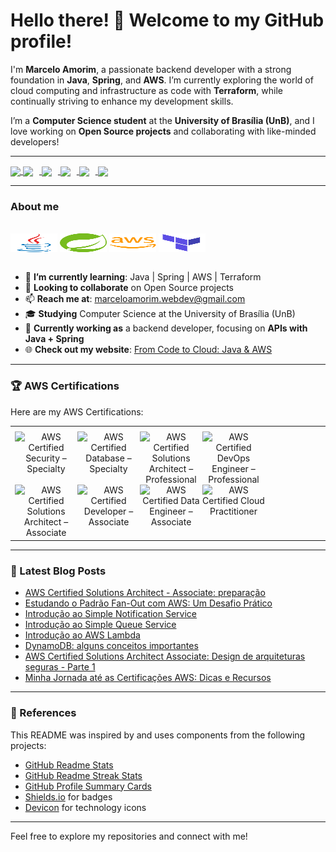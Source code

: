 # Hello there! 👋 Welcome to my GitHub profile!

I'm **Marcelo Amorim**, a passionate backend developer with a strong foundation in **Java**, **Spring**, and **AWS**. I’m currently exploring the world of cloud computing and infrastructure as code with **Terraform**, while continually striving to enhance my development skills.

I’m a **Computer Science student** at the **University of Brasília (UnB)**, and I love working on **Open Source projects** and collaborating with like-minded developers!

---

<div style="display: inline_block" height="70" width="150">
  
  <a href="https://www.linkedin.com/in/marcelomedeirosamorim/" target="_blank">
    <img align="center" src="https://img.shields.io/badge/LinkedIn-%230A66C2.svg?style=for-the-badge&logo=linkedin&logoColor=white">
  </a>
  <a href="https://medium.com/@marceloamorim.backend" target="_blank">
    <img align="center" src="https://img.shields.io/badge/Medium-%2312100E.svg?style=for-the-badge&logo=medium&logoColor=white" style="margin-right:10px;">
  </a>
  <a href="https://www.credly.com/users/marcelo-medeiros-amorim" target="_blank">
    <img align="center" src="https://img.shields.io/badge/Credly-%23FF6F00.svg?style=for-the-badge&logo=credly&logoColor=white" style="margin-right:10px;">
  </a>
  <a href="https://dev.to/marcelomamorim" target="_blank">
    <img align="center" src="https://img.shields.io/badge/Dev.to-%230A0A0A.svg?style=for-the-badge&logo=dev.to&logoColor=white" style="margin-right:10px;">
  </a>
  <a href="https://hashnode.com/@marceloamorim" target="_blank">
    <img align="center" src="https://img.shields.io/badge/Hashnode-%232962FF.svg?style=for-the-badge&logo=hashnode&logoColor=white" style="margin-right:10px;">
  </a>
  <a href="https://pt.stackoverflow.com/users/276863/marcelo-amorim" target="_blank">
    <img align="center" src="https://img.shields.io/badge/StackOverflow-%23F58025.svg?style=for-the-badge&logo=stackoverflow&logoColor=white" style="margin-right:10px;">
  </a>
</div>

---

### About me

<div style="display: inline_block"><br>
  <img align="center" alt="Java" height="30" width="75" src="https://raw.githubusercontent.com/devicons/devicon/master/icons/java/java-original.svg">
  <img align="center" alt="Spring" height="30" width="75" src="https://raw.githubusercontent.com/devicons/devicon/master/icons/spring/spring-original.svg">
  <img align="center" alt="AWS" height="30" width="75" src="https://raw.githubusercontent.com/devicons/devicon/master/icons/amazonwebservices/amazonwebservices-plain-wordmark.svg">
  <img align="center" alt="Terraform" height="30" width="75" src="https://raw.githubusercontent.com/devicons/devicon/master/icons/terraform/terraform-original.svg">
</div>

</br>

- 🌱 **I’m currently learning**: Java | Spring | AWS | Terraform
- 👯 **Looking to collaborate** on Open Source projects
- 📫 **Reach me at**: marceloamorim.webdev@gmail.com
- 🎓 **Studying** Computer Science at the University of Brasília (UnB)
- 🎯 **Currently working as** a backend developer, focusing on **APIs with Java + Spring**
- 🌐 **Check out my website**: [From Code to Cloud: Java & AWS](https://marceloamorim.hashnode.dev)
  
---

### 🏆 AWS Certifications

Here are my AWS Certifications:

<table align="center">
  <th></th>
  <tr>
    <td align="center">
      <a href="https://www.credly.com/badges/93b6e5a0-fa86-41ed-a9b8-5422dc81f6cd"><img src="https://images.credly.com/size/340x340/images/53acdae5-d69f-4dda-b650-d02ed7a50dd7/image.png" alt="AWS Certified Security – Specialty" align="left" width="100px"></a>
      <a href="https://www.credly.com/badges/d76e6fca-8187-4727-aed3-91aaade56668"><img src="https://images.credly.com/size/340x340/images/885d38e4-55c0-4c35-b4ed-694e2b26be6c/image.png" alt="AWS Certified Database – Specialty" align="left" width="100px"></a>
      <a href="https://www.credly.com/badges/002fb138-1fa6-4c98-82df-da360772c2a9"><img src="https://images.credly.com/size/340x340/images/2d84e428-9078-49b6-a804-13c15383d0de/image.png" alt="AWS Certified Solutions Architect – Professional" align="left" width="100px"></a>
      <a href="https://www.credly.com/badges/3abe3eee-c361-4114-9c85-62ffdce5db13"><img src="https://images.credly.com/size/340x340/images/bd31ef42-d460-493e-8503-39592aaf0458/image.png" alt="AWS Certified DevOps Engineer – Professional" align="left" width="100px"></a>
      <a href="https://www.credly.com/badges/d002f657-9188-4585-9b42-430506f153cc"><img src="https://images.credly.com/size/340x340/images/0e284c3f-5164-4b21-8660-0d84737941bc/image.png" alt="AWS Certified Solutions Architect – Associate" align="left" width="100px"></a>
      <a href="https://www.credly.com/badges/c1c9dfcc-8fb1-4a8b-beaf-747f1cdff5f3"><img src="https://images.credly.com/size/340x340/images/b9feab85-1a43-4f6c-99a5-631b88d5461b/image.png" alt="AWS Certified Developer – Associate" align="left" width="100px"></a>
      <a href="https://www.credly.com/badges/55346236-0df0-4428-84de-b7bc1a69e6a0"><img src="https://images.credly.com/size/340x340/images/e5c85d7f-4e50-431e-b5af-fa9d9b0596e7/image.png" alt="AWS Certified Data Engineer – Associate" align="left" width="100px"></a>
      <a href="https://www.credly.com/badges/2346511d-29f0-432a-8b82-59d59db876c6"><img src="https://images.credly.com/size/340x340/images/00634f82-b07f-4bbd-a6bb-53de397fc3a6/image.png" alt="AWS Certified Cloud Practitioner" align="left" width="100px"></a>
    </td>
  </tr>
</table>

---

### 📕 Latest Blog Posts

<!-- BLOG-POST-LIST:START -->
- [AWS Certified Solutions Architect - Associate: preparação](https://marceloamorim.hashnode.dev/aws-certified-solutions-architect-associate-preparacao)
- [Estudando o Padrão Fan-Out com AWS: Um Desafio Prático](https://marceloamorim.hashnode.dev/estudando-o-padrao-fan-out-com-aws-um-desafio-pratico)
- [Introdução ao Simple Notification Service](https://marceloamorim.hashnode.dev/introducao-ao-amazon-simple-notification-service-sns)
- [Introdução ao Simple Queue Service](https://marceloamorim.hashnode.dev/introducao-ao-amazon-simple-queue-service-sqs)
- [Introdução ao AWS Lambda](https://marceloamorim.hashnode.dev/introducao-ao-aws-lambda)
- [DynamoDB: alguns conceitos importantes](https://marceloamorim.hashnode.dev/dynamodb-alguns-conceitos-importantes)
- [AWS Certified Solutions Architect Associate: Design de arquiteturas seguras - Parte 1](https://dev.to/marcelomamorim/aws-certified-solutions-architect-associate-design-de-arquiteturas-seguras-parte-1-33je)
- [Minha Jornada até as Certificações AWS: Dicas e Recursos](https://medium.com/@marceloamorim.backend/minha-jornada-até-as-certificações-aws-dicas-e-recursos-4136b48284a1)
<!-- BLOG-POST-LIST:END -->

---

<!--START_SECTION:waka-->
<!--END_SECTION:waka-->

### 🔗 References

This README was inspired by and uses components from the following projects:

- [GitHub Readme Stats](https://github.com/anuraghazra/github-readme-stats)
- [GitHub Readme Streak Stats](https://github.com/denvercoder1/github-readme-streak-stats)
- [GitHub Profile Summary Cards](https://github.com/vn7n24fzkq/github-profile-summary-cards)
- [Shields.io](https://shields.io/) for badges
- [Devicon](https://devicon.dev/) for technology icons

---

Feel free to explore my repositories and connect with me!
